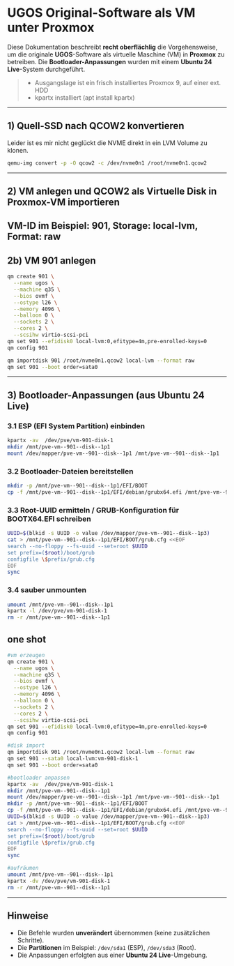 # UGOS Original-Software als VM unter Proxmox

Diese Dokumentation beschreibt **recht oberflächlig** die Vorgehensweise, um die originale **UGOS**-Software als virtuelle Maschine (VM) in **Proxmox** zu betreiben. Die **Bootloader-Anpassungen** wurden mit einem **Ubuntu 24 Live**-System durchgeführt.

> - Ausgangslage ist ein frisch installiertes Proxmox 9, auf einer ext. HDD
> - kpartx installiert (apt install kpartx)
---

## 1) Quell-SSD nach QCOW2 konvertieren
Leider ist es mir nicht geglückt die NVME direkt in ein LVM Volume zu klonen.

```bash
qemu-img convert -p -O qcow2 -c /dev/nvme0n1 /root/nvme0n1.qcow2
```

---
## 2) VM anlegen und QCOW2 als Virtuelle Disk in Proxmox-VM importieren

VM-ID im Beispiel: **901**, Storage: **local-lvm**, Format: **raw**
---
## 2b) VM 901 anlegen
```bash
qm create 901 \
  --name ugos \
  --machine q35 \
  --bios ovmf \
  --ostype l26 \
  --memory 4096 \
  --balloon 0 \
  --sockets 2 \
  --cores 2 \
  --scsihw virtio-scsi-pci
qm set 901 --efidisk0 local-lvm:0,efitype=4m,pre-enrolled-keys=0
qm config 901

qm importdisk 901 /root/nvme0n1.qcow2 local-lvm --format raw
qm set 901 --boot order=sata0
```
---



## 3) Bootloader-Anpassungen (aus Ubuntu 24 Live)

### 3.1 ESP (EFI System Partition) einbinden
```bash
kpartx -av  /dev/pve/vm-901-disk-1
mkdir /mnt/pve-vm--901--disk--1p1
mount /dev/mapper/pve-vm--901--disk--1p1 /mnt/pve-vm--901--disk--1p1
```

### 3.2 Bootloader-Dateien bereitstellen
```bash
mkdir -p /mnt/pve-vm--901--disk--1p1/EFI/BOOT
cp -f /mnt/pve-vm--901--disk--1p1/EFI/debian/grubx64.efi /mnt/pve-vm--901--disk--1p1/EFI/BOOT/BOOTX64.EFI
```

### 3.3 Root-UUID ermitteln /  GRUB-Konfiguration für BOOTX64.EFI schreiben
```bash
UUID=$(blkid -s UUID -o value /dev/mapper/pve-vm--901--disk--1p3)
cat > /mnt/pve-vm--901--disk--1p1/EFI/BOOT/grub.cfg <<EOF
search --no-floppy --fs-uuid --set=root $UUID
set prefix=($root)/boot/grub
configfile \$prefix/grub.cfg
EOF
sync
```

### 3.4 sauber unmounten
```bash
umount /mnt/pve-vm--901--disk--1p1
kpartx -l /dev/pve/vm-901-disk-1
rm -r /mnt/pve-vm--901--disk--1p1
```

## one shot
```bash
#vm erzeugen
qm create 901 \
  --name ugos \
  --machine q35 \
  --bios ovmf \
  --ostype l26 \
  --memory 4096 \
  --balloon 0 \
  --sockets 2 \
  --cores 2 \
  --scsihw virtio-scsi-pci
qm set 901 --efidisk0 local-lvm:0,efitype=4m,pre-enrolled-keys=0
qm config 901

#disk import
qm importdisk 901 /root/nvme0n1.qcow2 local-lvm --format raw
qm set 901 --sata0 local-lvm:vm-901-disk-1
qm set 901 --boot order=sata0

#bootloader anpassen
kpartx -av  /dev/pve/vm-901-disk-1
mkdir /mnt/pve-vm--901--disk--1p1
mount /dev/mapper/pve-vm--901--disk--1p1 /mnt/pve-vm--901--disk--1p1
mkdir -p /mnt/pve-vm--901--disk--1p1/EFI/BOOT
cp -f /mnt/pve-vm--901--disk--1p1/EFI/debian/grubx64.efi /mnt/pve-vm--901--disk--1p1/EFI/BOOT/BOOTX64.EFI
UUID=$(blkid -s UUID -o value /dev/mapper/pve-vm--901--disk--1p3)
cat > /mnt/pve-vm--901--disk--1p1/EFI/BOOT/grub.cfg <<EOF
search --no-floppy --fs-uuid --set=root $UUID
set prefix=($root)/boot/grub
configfile \$prefix/grub.cfg
EOF
sync

#aufräumen
umount /mnt/pve-vm--901--disk--1p1
kpartx -dv /dev/pve/vm-901-disk-1
rm -r /mnt/pve-vm--901--disk--1p1

```

---

## Hinweise

- Die Befehle wurden **unverändert** übernommen (keine zusätzlichen Schritte).  
- Die **Partitionen** im Beispiel: `/dev/sda1` (ESP), `/dev/sda3` (Root).  
- Die Anpassungen erfolgten aus einer **Ubuntu 24 Live**-Umgebung.

